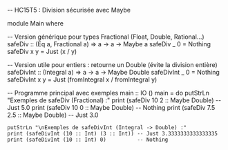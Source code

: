 
-- HC15T5 : Division sécurisée avec Maybe

module Main where

-- Version générique pour types Fractional (Float, Double, Rational...)
safeDiv :: (Eq a, Fractional a) => a -> a -> Maybe a
safeDiv _ 0 = Nothing
safeDiv x y = Just (x / y)

-- Version utile pour entiers : retourne un Double (évite la division entière)
safeDivInt :: (Integral a) => a -> a -> Maybe Double
safeDivInt _ 0 = Nothing
safeDivInt x y = Just (fromIntegral x / fromIntegral y)

-- Programme principal avec exemples
main :: IO ()
main = do
    putStrLn "Exemples de safeDiv (Fractional) :"
    print (safeDiv 10 2    :: Maybe Double)   -- Just 5.0
    print (safeDiv 10 0    :: Maybe Double)   -- Nothing
    print (safeDiv 7.5 2.5 :: Maybe Double)   -- Just 3.0

    putStrLn "\nExemples de safeDivInt (Integral -> Double) :"
    print (safeDivInt (10 :: Int) (3 :: Int)) -- Just 3.3333333333333335
    print (safeDivInt (10 :: Int) 0)          -- Nothing

